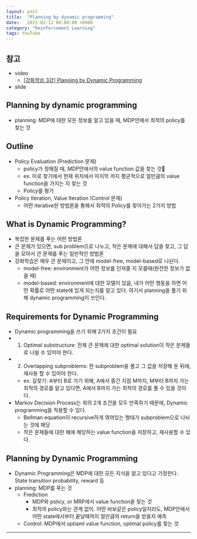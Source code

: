 ```yaml
---
layout: post
title:  "Planning by dynamic programming"
date:   2021-02-12 00:00:00 +0900
category: "Reinforcement Learning"
tags: YouTube
---
```


## 참고

- video
    - [[강화학습 3강] Planning by Dynamic Programming](https://youtu.be/rrTxOkbHj-M)
- slide



## Planning by dynamic programming
- planning: MDP에 대한 모든 정보를 알고 있을 때, MDP안에서 최적의 policy를 찾는 것


## Outline
- Policy Evaluation (Prediction 문제)
	- policy가 정해질 때, MDP안에서의 value function 값을 찾는 것
	- ex. 미로 찾기에서 현재 위치에서 마지막 까지 평균적으로 얼만큼의 value function을 가지는 지 찾는 것
	- Policy를 평가
- Policy Iteration, Value Iteration (Control 문제)
	- 어떤 iterative한 방법론을 통해서 최적의 Policy를 찾아가는 2가지 방법


## What is Dynamic Programming?
- 복잡한 문제를 푸는 어떤 방법론
- 큰 문제가 있으면, sub problem으로 나누고, 작은 문제에 대해서 답을 찾고, 그 답을 모아서 큰 문제를 푸는 일반적인 방법론
- 강화학습은 매우 큰 문제이고, 그 안에 model-free, model-based로 나뉜다.
	- model-free: environment가 어떤 정보를 던져줄 지 모를때(완전한 정보가 없을 때)
	- model-based: environment에 대한 모델이 있음, 내가 어떤 행동을 하면 어떤 확률로 어떤 state에 있게 되는지를 알고 있다. 여기서 planning을 풀기 위해 dynamic programming이 쓰인다.


## Requirements for Dynamic Programming
- Dynamic programming을 쓰기 위해 2가지 조건이 필요
- 1. Optimal substructure: 전체 큰 문제에 대한 optimal solution이 작은 문제들로 나뉠 수 있어야 한다.
- 2. Overlapping subproblems: 한 subproblem을 풀고 그 값을 저장해 둔 뒤에, 재사용 할 수 있어야 한다.
	- ex. 길찾기: A부터 B로 가기 위해, A에서 중간 지점 M까지, M부터 B까지 가는 최적의 경로를 알고 있다면, A에서 B까지 가는 최적의 경로를 풀 수 있을 것이다.
- Markov Decision Process는 위의 2개 조건을 모두 만족하기 때문에, Dynamic programming을 적용할 수 있다.
	- Bellman equation이 recursive하게 엮여있는 형태가 subproblem으로 나뉘는 것에 해당
	- 작은 문제들에 대한 해에 해당하는 value function을 저장하고, 재사용할 수 있다.


## Planning by Dynamic Programming
- Dynamic Programming은 MDP에 대한 모든 지식을 알고 있다고 가정한다. State transition probability, reward 등
- planning: MDP를 푸는 것
	- Frediction
		- MDP와 policy, or MRP에서 value function을 찾는 것
		- 최적의 policy와는 관계 없이. 어떤 바보같은 policy일지라도, MDP안에서 어떤 state에서부터 끝날때까지 얼만큼의 return을 받을지 예측
	- Control: MDP에서 optiaml value function, optimal policy를 찾는 것
 


-----
